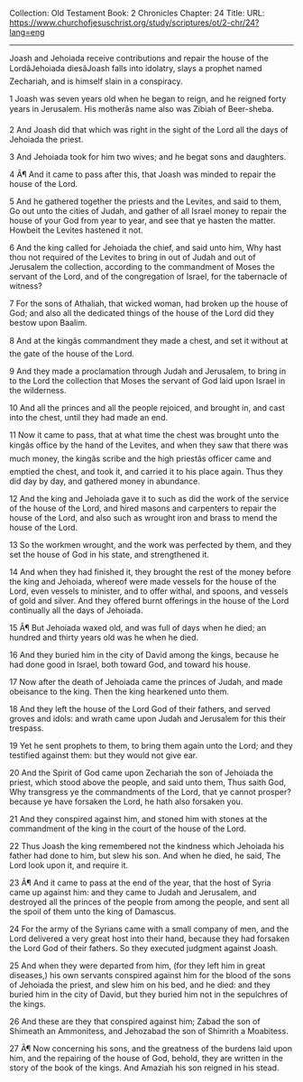 Collection: Old Testament
Book: 2 Chronicles
Chapter: 24
Title: 
URL: https://www.churchofjesuschrist.org/study/scriptures/ot/2-chr/24?lang=eng

---

Joash and Jehoiada receive contributions and repair the house of the LordâJehoiada diesâJoash falls into idolatry, slays a prophet named Zechariah, and is himself slain in a conspiracy.

1 Joash was seven years old when he began to reign, and he reigned forty years in Jerusalem. His motherâs name also was Zibiah of Beer-sheba.

2 And Joash did that which was right in the sight of the Lord all the days of Jehoiada the priest.

3 And Jehoiada took for him two wives; and he begat sons and daughters.

4 Â¶ And it came to pass after this, that Joash was minded to repair the house of the Lord.

5 And he gathered together the priests and the Levites, and said to them, Go out unto the cities of Judah, and gather of all Israel money to repair the house of your God from year to year, and see that ye hasten the matter. Howbeit the Levites hastened it not.

6 And the king called for Jehoiada the chief, and said unto him, Why hast thou not required of the Levites to bring in out of Judah and out of Jerusalem the collection, according to the commandment of Moses the servant of the Lord, and of the congregation of Israel, for the tabernacle of witness?

7 For the sons of Athaliah, that wicked woman, had broken up the house of God; and also all the dedicated things of the house of the Lord did they bestow upon Baalim.

8 And at the kingâs commandment they made a chest, and set it without at the gate of the house of the Lord.

9 And they made a proclamation through Judah and Jerusalem, to bring in to the Lord the collection that Moses the servant of God laid upon Israel in the wilderness.

10 And all the princes and all the people rejoiced, and brought in, and cast into the chest, until they had made an end.

11 Now it came to pass, that at what time the chest was brought unto the kingâs office by the hand of the Levites, and when they saw that there was much money, the kingâs scribe and the high priestâs officer came and emptied the chest, and took it, and carried it to his place again. Thus they did day by day, and gathered money in abundance.

12 And the king and Jehoiada gave it to such as did the work of the service of the house of the Lord, and hired masons and carpenters to repair the house of the Lord, and also such as wrought iron and brass to mend the house of the Lord.

13 So the workmen wrought, and the work was perfected by them, and they set the house of God in his state, and strengthened it.

14 And when they had finished it, they brought the rest of the money before the king and Jehoiada, whereof were made vessels for the house of the Lord, even vessels to minister, and to offer withal, and spoons, and vessels of gold and silver. And they offered burnt offerings in the house of the Lord continually all the days of Jehoiada.

15 Â¶ But Jehoiada waxed old, and was full of days when he died; an hundred and thirty years old was he when he died.

16 And they buried him in the city of David among the kings, because he had done good in Israel, both toward God, and toward his house.

17 Now after the death of Jehoiada came the princes of Judah, and made obeisance to the king. Then the king hearkened unto them.

18 And they left the house of the Lord God of their fathers, and served groves and idols: and wrath came upon Judah and Jerusalem for this their trespass.

19 Yet he sent prophets to them, to bring them again unto the Lord; and they testified against them: but they would not give ear.

20 And the Spirit of God came upon Zechariah the son of Jehoiada the priest, which stood above the people, and said unto them, Thus saith God, Why transgress ye the commandments of the Lord, that ye cannot prosper? because ye have forsaken the Lord, he hath also forsaken you.

21 And they conspired against him, and stoned him with stones at the commandment of the king in the court of the house of the Lord.

22 Thus Joash the king remembered not the kindness which Jehoiada his father had done to him, but slew his son. And when he died, he said, The Lord look upon it, and require it.

23 Â¶ And it came to pass at the end of the year, that the host of Syria came up against him: and they came to Judah and Jerusalem, and destroyed all the princes of the people from among the people, and sent all the spoil of them unto the king of Damascus.

24 For the army of the Syrians came with a small company of men, and the Lord delivered a very great host into their hand, because they had forsaken the Lord God of their fathers. So they executed judgment against Joash.

25 And when they were departed from him, (for they left him in great diseases,) his own servants conspired against him for the blood of the sons of Jehoiada the priest, and slew him on his bed, and he died: and they buried him in the city of David, but they buried him not in the sepulchres of the kings.

26 And these are they that conspired against him; Zabad the son of Shimeath an Ammonitess, and Jehozabad the son of Shimrith a Moabitess.

27 Â¶ Now concerning his sons, and the greatness of the burdens laid upon him, and the repairing of the house of God, behold, they are written in the story of the book of the kings. And Amaziah his son reigned in his stead.
